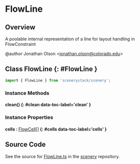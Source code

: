 # FlowLine

## Overview

A poolable internal representation of a line for layout handling in FlowConstraint

@author Jonathan Olson &lt;jonathan.olson@colorado.edu&gt;

## Class FlowLine {: #FlowLine }


```js
import { FlowLine } from 'scenerystack/scenery';
```
### Instance Methods

#### clean() {: #clean data-toc-label='clean' }

### Instance Properties

#### cells : <span style="font-weight: 400;">[FlowCell](../scenery/FlowCell.md)[]</span> {: #cells data-toc-label='cells' }



## Source Code

See the source for [FlowLine.ts](https://github.com/phetsims/scenery/blob/main/js/layout/constraints/FlowLine.ts) in the [scenery](https://github.com/phetsims/scenery) repository.
